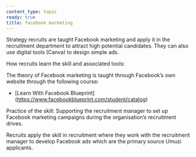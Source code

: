 ```yaml
---
content_type: topic
ready: true
title: facebook marketing
---
```


Strategy recruits are taught Facebook marketing and apply it in the recruitment department to attract high potential candidates. They can also use digital tools (Canva) to design simple ads.

How recruits learn the skill and associated tools:

The theory of Facebook marketing is taught through Facebook’s own website through the following course:

- [Learn With Facebook Blueprint] (https://www.facebookblueprint.com/student/catalog)

Practice of the skill: Supporting the recruitment manager to set up Facebook marketing campaigns during the organisation’s recruitment drives.

Recruits apply the skill in recruitment where they work with the recruitment manager to develop Facebook ads which are the primary source Umuzi applicants.

